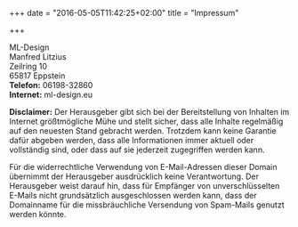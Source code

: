 +++
date = "2016-05-05T11:42:25+02:00"
title = "Impressum"

+++

ML-Design  
Manfred Litzius  
Zeilring 10  
65817 Eppstein  
**Telefon:** 06198-32860   
**Internet:** ml-design.eu  

**Disclaimer:** Der Herausgeber gibt sich bei der Bereitstellung von Inhalten im Internet größtmögliche Mühe und stellt sicher, dass alle Inhalte regelmäßig auf den neuesten Stand gebracht werden. Trotzdem kann keine Garantie dafür abgeben werden, dass alle Informationen immer aktuell oder vollständig sind, oder dass auf sie jederzeit zugegriffen werden kann.

Für die widerrechtliche Verwendung von E-Mail-Adressen dieser Domain übernimmt der Herausgeber ausdrücklich keine Verantwortung. Der Herausgeber weist darauf hin, dass für Empfänger von unverschlüsselten E-Mails nicht grundsätzlich ausgeschlossen werden kann, dass der Domainname für die missbräuchliche Versendung von Spam-Mails genutzt werden könnte.
